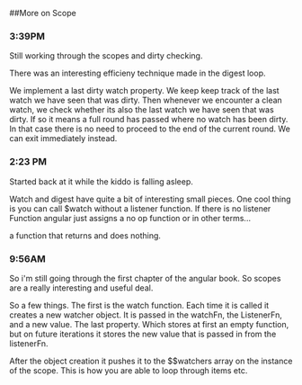 ##More on Scope

### 3:39PM
Still working through the scopes and dirty checking.

There was an interesting efficieny technique made in the digest loop.

We implement a last dirty watch property.  We keep keep track of the last watch
we have seen that was dirty. Then whenever we encounter a clean watch, we check
whether its also the last watch we have seen that was dirty. If so it means a
full round has passed where no watch has been dirty. In that case there is no
need to proceed to the end of the current round. We can exit immediately
instead.



### 2:23 PM
Started back at it while the kiddo is falling asleep. 

Watch and digest have quite a bit of interesting small pieces. One cool thing is
you can call $watch without a listener function. If there is no listener
Function angular just assigns a no op function or in other terms...

a function that returns and does nothing.

### 9:56AM

So i'm still going through the first chapter of the angular book. So scopes are
a really interesting and useful deal. 

So a few things. The first is the watch function. Each time it is called it
creates a new watcher object. It is passed in the watchFn, the ListenerFn, and a
new value. The last property. Which stores at first an empty function, but on
future iterations it stores the new value that is passed in from the listenerFn.


After the object creation it pushes it to the $$watchers array on the instance
of the scope. This is how you are able to loop through items etc.
